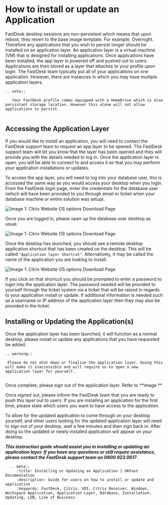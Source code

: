 # How to install or update an Application

FastDesk desktop sessions are non-persistent which means that upon reboot, they revert to the base image template. For example, Overnight. Therefore any applications that you wish to persist longer should be installed on an application layer. An application layer is a virtual machine (VM) that is designed for installing applications. Once applications have been installed, the app layer is powered off and pushed out to users. Applications are then stored as a layer that attaches to your profile upon login. The FastDesk team typically put all of your applications on one application. However, there are instances in which you may have multiple application layers.

```eval_rst
.. note::

   Your FastDesk profile comes equipped with a HomeDrive which is also persistant storage location. However this alone will not allow applications to persist. 
   
```

## Accessing the Application Layer

If you would like to install an application, you will need to contact the FastDesk support team to request an app layer to be opened. The FastDesk support team will let you know that the layer has been opened and they will provide you with the details needed to log in. Once the application layer is open, you will be able to connect to and access it so that you may perform your application installations or updates.

To access the app layer, you will need to log into your database user, this is accessed the same way as you would access your desktop when you login. From the FastDesk login page, enter the credentials for the database user (which will have been provided to you through email or ticket when your database machine or entire solution was setup).

![Image 1: Citrix Website OS options Download Page](files/Website_download.PNG "Image 1: Citrix website OS options download page")

Once you are logged in, please open up the database user desktop as usual. 

![Image 1: Citrix Website OS options Download Page](files/Website_download.PNG "Image 1: Citrix website OS options download page")

Once the desktop has launched, you should see a remote desktop application shortcut that has been created on the desktop. This will be called `"Application layer Shortcut"`. Alternatively, it may be called the name of the application you are looking to install. 

![Image 1: Citrix Website OS options Download Page](files/Website_download.PNG "Image 1: Citrix website OS options download page")

If you click on that shortcut you should be prompted to enter a password to login into the application layer. The password needed will be provided to yourself through the ticket system via a ticket that will be raised in regards to your application install or update. If additional information is needed such as a username or IP address of the application layer then they may also be provided in the ticket.

## Installing or Updating the Application(s)

Once the application layer has been launched, it will function as a normal desktop, please install or update any applications that you have requested be added. 

  ```eval_rst
.. warning::

   Please do not shut down or finalize the application layer. Doing this will make it inaccessible and will require us to open a new application layer for yourself.
   
```

Once complete, please sign out of the application layer. Refer to **image **

Once signed out, please inform the FastDesk team that you are ready to push this layer out to users. If you are installing an application for the first time, please state which users you want to have access to the application.

To allow for the updated application to come through on your desktop yourself, and other users looking for the updated application layer will need to sign out of your desktop, wait a few minutes and then sign back in. After doing so the updated or newly installed application will appear on your desktop.
 
**_This instruction guide should assist you in installing or updating an application layer. If you have any questions or still require assistance, please contact the FastDesk support team on 0800 923 0617_**.

 ```eval_rst
   .. meta::
      :title: Installing or Updating an Application | UKFast Documentation
      :description: Guide for users on how to install or update and application 
      :keywords: FastDesk, Citrix, VDI, Citrix Receiver, Windows, Workspace Application, Application Layer, Database, Installation, Updating, LOB, Line of Business
